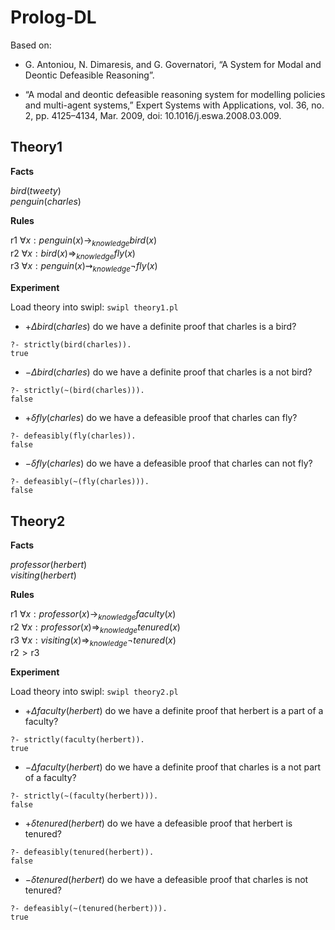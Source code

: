 # Prolog-DL

Based on:

- G. Antoniou, N. Dimaresis, and G. Governatori, “A System for Modal and Deontic Defeasible Reasoning”.

- “A modal and deontic defeasible reasoning system for modelling policies and multi-agent systems,” Expert Systems with Applications, vol. 36, no. 2, pp. 4125–4134, Mar. 2009, doi: 10.1016/j.eswa.2008.03.009.

## Theory1

**Facts**

$bird(tweety)$\
$penguin(charles)$

**Rules**

$\text{r1 } \forall x: penguin(x) \rightarrow_{knowledge} bird(x)$\
$\text{r2 } \forall x: bird(x) \Rightarrow_{knowledge} fly(x)$\
$\text{r3 } \forall x: penguin(x) \rightsquigarrow_{knowledge} \lnot fly(x)$ 

**Experiment**

Load theory into swipl: `swipl theory1.pl`

- $+\Delta bird(charles)$ do we have a definite proof that charles is a bird?

```
?- strictly(bird(charles)).
true
```

- $-\Delta bird(charles)$ do we have a definite proof that charles is a not bird?

```
?- strictly(~(bird(charles))).
false
```

- $+\delta fly(charles)$ do we have a defeasible proof that charles can fly?

```
?- defeasibly(fly(charles)).
false
```

- $-\delta fly(charles)$ do we have a defeasible proof that charles can not fly?

```
?- defeasibly(~(fly(charles))).
false
```

## Theory2

**Facts**

$professor(herbert)$\
$visiting(herbert)$

**Rules**

$\text{r1 } \forall x : professor(x) \rightarrow_{knowledge} faculty(x)$\
$\text{r2 } \forall x : professor(x) \Rightarrow_{knowledge} tenured(x)$\
$\text{r3 } \forall x : visiting(x) \Rightarrow_{knowledge} \lnot tenured(x)$\
$\text{r2} \gt \text{r3}$

**Experiment**

Load theory into swipl: `swipl theory2.pl`

- $+\Delta faculty(herbert)$ do we have a definite proof that herbert is a part of a faculty?

```
?- strictly(faculty(herbert)).
true
```

- $-\Delta faculty(herbert)$ do we have a definite proof that charles is a not part of a faculty?

```
?- strictly(~(faculty(herbert))).
false
```

- $+\delta tenured(herbert)$ do we have a defeasible proof that herbert is tenured?

```
?- defeasibly(tenured(herbert)).
false
```

- $-\delta tenured(herbert)$ do we have a defeasible proof that charles is not tenured?

```
?- defeasibly(~(tenured(herbert))).
true
```